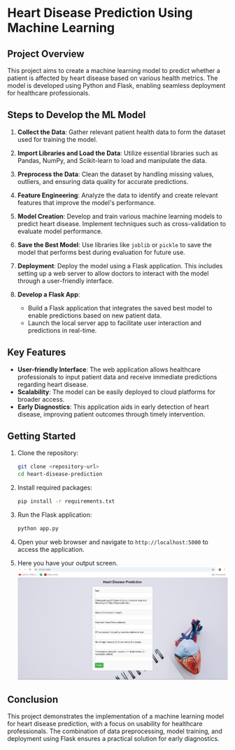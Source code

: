 # Heart Disease Prediction Using Machine Learning

## Project Overview
This project aims to create a machine learning model to predict whether a patient is affected by heart disease based on various health metrics. The model is developed using Python and Flask, enabling seamless deployment for healthcare professionals.

## Steps to Develop the ML Model

1. **Collect the Data**: Gather relevant patient health data to form the dataset used for training the model.
   
2. **Import Libraries and Load the Data**: Utilize essential libraries such as Pandas, NumPy, and Scikit-learn to load and manipulate the data.
   
3. **Preprocess the Data**: Clean the dataset by handling missing values, outliers, and ensuring data quality for accurate predictions.
   
4. **Feature Engineering**: Analyze the data to identify and create relevant features that improve the model's performance.
   
5. **Model Creation**: Develop and train various machine learning models to predict heart disease. Implement techniques such as cross-validation to evaluate model performance.

6. **Save the Best Model**: Use libraries like `joblib` or `pickle` to save the model that performs best during evaluation for future use.

7. **Deployment**: Deploy the model using a Flask application. This includes setting up a web server to allow doctors to interact with the model through a user-friendly interface.

8. **Develop a Flask App**: 
   - Build a Flask application that integrates the saved best model to enable predictions based on new patient data.
   - Launch the local server app to facilitate user interaction and predictions in real-time.

## Key Features
- **User-friendly Interface**: The web application allows healthcare professionals to input patient data and receive immediate predictions regarding heart disease.
- **Scalability**: The model can be easily deployed to cloud platforms for broader access.
- **Early Diagnostics**: This application aids in early detection of heart disease, improving patient outcomes through timely intervention.

## Getting Started
1. Clone the repository:
   ```bash
   git clone <repository-url>
   cd heart-disease-prediction
   ```

2. Install required packages:
   ```bash
   pip install -r requirements.txt
   ```

3. Run the Flask application:
   ```bash
   python app.py
   ```

4. Open your web browser and navigate to `http://localhost:5000` to access the application.

5. Here you have your output screen.
![alt text](image-1.png)
## Conclusion
This project demonstrates the implementation of a machine learning model for heart disease prediction, with a focus on usability for healthcare professionals. The combination of data preprocessing, model training, and deployment using Flask ensures a practical solution for early diagnostics.
